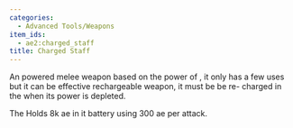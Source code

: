 ```yaml
---
categories:
  - Advanced Tools/Weapons
item_ids:
  - ae2:charged_staff
title: Charged Staff
---
```


An powered melee weapon based on the power of <ItemLink
id="charged_certus_quartz_crystal"/>, it only
has a few uses but it can be effective rechargeable weapon, it must be be re-
charged in the <ItemLink id="charger"/> when its
power is depleted.

The <ItemLink id="charged_staff"/> Holds 8k ae
in it battery using 300 ae per attack.

<RecipeFor id="charged_staff" />
